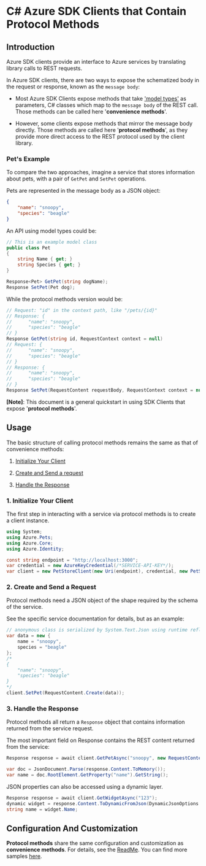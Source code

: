 # C# Azure SDK Clients that Contain Protocol Methods

## Introduction

Azure SDK clients provide an interface to Azure services by translating library calls to REST requests.

In Azure SDK clients, there are two ways to expose the schematized body in the request or response, known as the `message body`:

- Most Azure SDK Clients expose methods that take ['model types'](https://azure.github.io/azure-sdk/dotnet_introduction.html#dotnet-model-types) as parameters, C# classes which map to the `message body` of the REST call. Those methods can be called here '**convenience methods**'.

- However, some clients expose methods that mirror the message body directly. Those methods are called here '**protocol methods**', as they provide more direct access to the REST protocol used by the client library.

### Pet's Example

To compare the two approaches, imagine a service that stores information about pets, with a pair of `GetPet`  and `SetPet` operations.

Pets are represented in the message body as a JSON object:

```json
{
    "name": "snoopy",
    "species": "beagle"
}
```

An API using model types could be:

```csharp
// This is an example model class
public class Pet
{
    string Name { get; }
    string Species { get; }
}

Response<Pet> GetPet(string dogName);
Response SetPet(Pet dog);
```

While the protocol methods version would be:

```csharp
// Request: "id" in the context path, like "/pets/{id}"
// Response: {
//      "name": "snoopy",
//      "species": "beagle"
// }
Response GetPet(string id, RequestContext context = null)
// Request: {
//      "name": "snoopy",
//      "species": "beagle"
// }
// Response: {
//      "name": "snoopy",
//      "species": "beagle"
// }
Response SetPet(RequestContent requestBody, RequestContext context = null);
```

**[Note]**: This document is a general quickstart in using SDK Clients that expose '**protocol methods**'.

## Usage

The basic structure of calling protocol methods remains the same as that of convenience methods:

1. [Initialize Your Client](#1-initialize-your-client "Initialize Your Client")

2. [Create and Send a request](#2-create-and-send-a-request "Create and Send a Request")

3. [Handle the Response](#3-handle-the-response "Handle the Response")

### 1. Initialize Your Client

The first step in interacting with a service via protocol methods is to create a client instance.

```csharp
using System;
using Azure.Pets;
using Azure.Core;
using Azure.Identity;

const string endpoint = "http://localhost:3000";
var credential = new AzureKeyCredential(/*SERVICE-API-KEY*/);
var client = new PetStoreClient(new Uri(endpoint), credential, new PetStoreClientOptions());
```

### 2. Create and Send a Request

Protocol methods need a JSON object of the shape required by the schema of the service.

See the specific service documentation for details, but as an example:

```csharp
// anonymous class is serialized by System.Text.Json using runtime reflection
var data = new {
    name = "snoopy",
    species = "beagle"
};
/*
{
    "name": "snoopy",
    "species": "beagle"
}
*/
client.SetPet(RequestContent.Create(data));
```

### 3. Handle the Response

Protocol methods all return a `Response` object that contains information returned from the service request.

The most important field on Response contains the REST content returned from the service:

```C# Snippet:GetPetAsync
Response response = await client.GetPetAsync("snoopy", new RequestContext());

var doc = JsonDocument.Parse(response.Content.ToMemory());
var name = doc.RootElement.GetProperty("name").GetString();
```

JSON properties can also be accessed using a dynamic layer.

```C# Snippet:GetDynamicJsonProperty
Response response = await client.GetWidgetAsync("123");
dynamic widget = response.Content.ToDynamicFromJson(DynamicJsonOptions.AzureDefault);
string name = widget.Name;
```

## Configuration And Customization

**Protocol methods** share the same configuration and customization as **convenience methods**. For details, see the [ReadMe](https://github.com/Azure/azure-sdk-for-net/blob/main/sdk/core/Azure.Core/README.md). You can find more samples [here](https://github.com/Azure/azure-sdk-for-net/blob/main/sdk/core/Azure.Core/samples/README.md).
